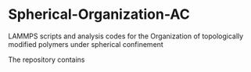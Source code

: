 # Spherical-Organization-AC
LAMMPS scripts and analysis codes for the Organization of topologically modified polymers under spherical confinement

The repository contains 
